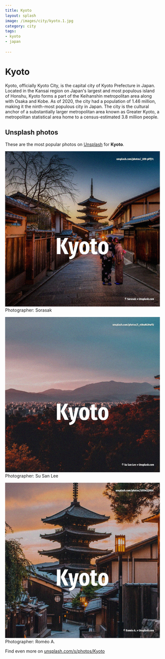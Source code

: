 ```yaml
---
title: Kyoto
layout: splash
image: /images/city/kyoto.1.jpg
category: city
tags:
- kyoto
- japan

---
```

# Kyoto

Kyoto, officially Kyoto City, is the capital city of Kyoto Prefecture in Japan. Located in the Kansai region on Japan's largest and most populous island of Honshu, Kyoto forms a  part of the Keihanshin metropolitan area along with Osaka and Kobe. As of 2020, the city had a population of 1.46 million, making it the ninth-most populous city in  Japan. The city is the cultural anchor of a substantially larger metropolitan area known as Greater Kyoto,  a metropolitan statistical area  home to a census-estimated 3.8 million people.  

 
## Unsplash photos
These are the most popular photos on [Unsplash](https://unsplash.com) for **Kyoto**.
 
![Kyoto](/images/city/kyoto.1.jpg)
Photographer:  Sorasak
 
![Kyoto](/images/city/kyoto.2.jpg)
Photographer:  Su San Lee
 
![Kyoto](/images/city/kyoto.3.jpg)
Photographer:  Roméo A.
 
Find even more on [unsplash.com/s/photos/Kyoto](https://unsplash.com/s/photos/Kyoto)
 
